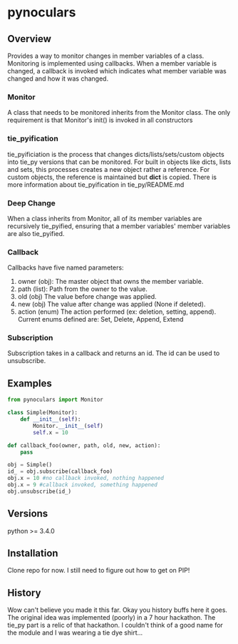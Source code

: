 # pynoculars

## Overview
Provides a way to monitor changes in member variables of a class. Monitoring is
implemented using callbacks. When a member variable is changed, a callback is
invoked which indicates what member variable was changed and how it was changed.

### Monitor
A class that needs to be monitored inherits from the Monitor class. The only
requirement is that Monitor's init() is invoked in all constructors

### tie_pyification
tie_pyificiation is the process that changes dicts/lists/sets/custom objects
into tie_py versions that can be monitored. For built in objects like dicts,
lists and sets, this processes creates a new object rather a reference. For
custom objects, the reference is maintained but __dict__ is copied. There is
more information about tie_pyification in tie_py/README.md

### Deep Change
When a class inherits from Monitor, all of its member variables are recursively
tie_pyified, ensuring that a member variables' member variables are also
tie_pyified.

### Callback
Callbacks have five named parameters:
1. owner (obj): The master object that owns the member variable.
2. path (list): Path from the owner to the value.
3. old (obj) The value before change was applied.
4. new (obj) The value after change was applied (None if deleted).
5. action (enum) The action performed (ex: deletion, setting, append). Current
enums defined are: Set, Delete, Append, Extend

### Subscription
Subscription takes in a callback and returns an id. The id can be used to
unsubscribe.

## Examples
``` python
from pynoculars import Monitor

class Simple(Monitor):
    def __init__(self):
        Monitor.__init__(self)
        self.x = 10

def callback_foo(owner, path, old, new, action):
    pass

obj = Simple()
id_ = obj.subscribe(callback_foo)
obj.x = 10 #no callback invoked, nothing happened
obj.x = 9 #callback invoked, something happened
obj.unsubscribe(id_)
```

## Versions
python >= 3.4.0

## Installation
Clone repo for now. I still need to figure out how to get on PIP!

## History
Wow can't believe you made it this far. Okay you history buffs here it goes. The
original idea was implemented (poorly) in a 7 hour hackathon. The tie_py part is
a relic of that hackathon. I couldn't think of a good name for the module and I
was wearing a tie dye shirt...
